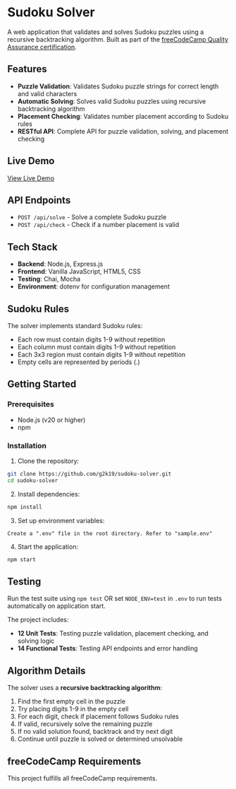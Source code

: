 # Sudoku Solver

A web application that validates and solves Sudoku puzzles using a recursive backtracking algorithm. Built as part of the [freeCodeCamp Quality Assurance certification](https://www.freecodecamp.org/learn/quality-assurance/quality-assurance-projects/sudoku-solver).

## Features

- **Puzzle Validation**: Validates Sudoku puzzle strings for correct length and valid characters
- **Automatic Solving**: Solves valid Sudoku puzzles using recursive backtracking algorithm
- **Placement Checking**: Validates number placement according to Sudoku rules
- **RESTful API**: Complete API for puzzle validation, solving, and placement checking

## Live Demo

[View Live Demo]()

## API Endpoints

- `POST /api/solve` - Solve a complete Sudoku puzzle
- `POST /api/check` - Check if a number placement is valid

## Tech Stack

- **Backend**: Node.js, Express.js
- **Frontend**: Vanilla JavaScript, HTML5, CSS
- **Testing**: Chai, Mocha
- **Environment**: dotenv for configuration management

## Sudoku Rules

The solver implements standard Sudoku rules:
- Each row must contain digits 1-9 without repetition
- Each column must contain digits 1-9 without repetition  
- Each 3x3 region must contain digits 1-9 without repetition
- Empty cells are represented by periods (.)

## Getting Started

### Prerequisites

- Node.js (v20 or higher)
- npm

### Installation

1. Clone the repository:
```bash
git clone https://github.com/g2k19/sudoku-solver.git
cd sudoku-solver
```

2. Install dependencies:
```bash
npm install
```

3. Set up environment variables:
```
Create a ".env" file in the root directory. Refer to "sample.env"
```

4. Start the application:
```bash
npm start
```

## Testing

Run the test suite using `npm test` OR set `NODE_ENV=test` in `.env` to run tests automatically on application start.

The project includes:
- **12 Unit Tests**: Testing puzzle validation, placement checking, and solving logic
- **14 Functional Tests**: Testing API endpoints and error handling

## Algorithm Details

The solver uses a **recursive backtracking algorithm**:
1. Find the first empty cell in the puzzle
1. Try placing digits 1-9 in the empty cell
1. For each digit, check if placement follows Sudoku rules
1. If valid, recursively solve the remaining puzzle
1. If no valid solution found, backtrack and try next digit
1. Continue until puzzle is solved or determined unsolvable

## freeCodeCamp Requirements

This project fulfills all freeCodeCamp requirements.
